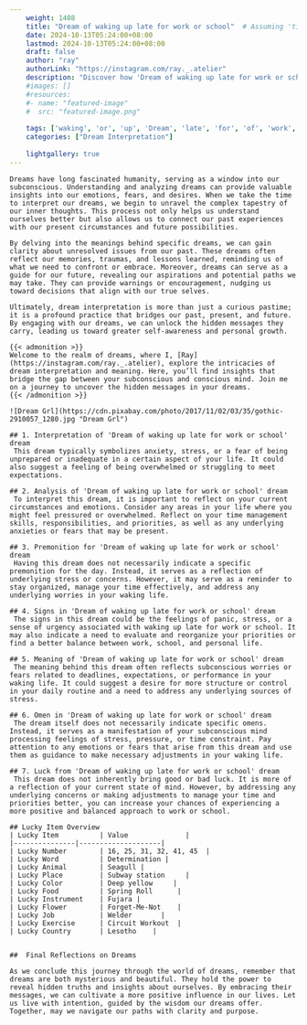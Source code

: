 ```yaml
---
    weight: 1408
    title: "Dream of waking up late for work or school"  # Assuming 'title' column exists
    date: 2024-10-13T05:24:00+08:00
    lastmod: 2024-10-13T05:24:00+08:00
    draft: false
    author: "ray"
    authorLink: "https://instagram.com/ray._.atelier"
    description: "Discover how 'Dream of waking up late for work or school' can interpret your future and uncover its significant meanings in your life."
    #images: []
    #resources:
    #- name: "featured-image"
    #  src: "featured-image.png"
    
    tags: ['waking', 'or', 'up', 'Dream', 'late', 'for', 'of', 'work', 'school']
    categories: ["Dream Interpretation"]
    
    lightgallery: true
---
```

    
    Dreams have long fascinated humanity, serving as a window into our subconscious. Understanding and analyzing dreams can provide valuable insights into our emotions, fears, and desires. When we take the time to interpret our dreams, we begin to unravel the complex tapestry of our inner thoughts. This process not only helps us understand ourselves better but also allows us to connect our past experiences with our present circumstances and future possibilities.
    
    By delving into the meanings behind specific dreams, we can gain clarity about unresolved issues from our past. These dreams often reflect our memories, traumas, and lessons learned, reminding us of what we need to confront or embrace. Moreover, dreams can serve as a guide for our future, revealing our aspirations and potential paths we may take. They can provide warnings or encouragement, nudging us toward decisions that align with our true selves.
    
    Ultimately, dream interpretation is more than just a curious pastime; it is a profound practice that bridges our past, present, and future. By engaging with our dreams, we can unlock the hidden messages they carry, leading us toward greater self-awareness and personal growth.
    
    {{< admonition >}}
    Welcome to the realm of dreams, where I, [Ray](https://instagram.com/ray._.atelier), explore the intricacies of dream interpretation and meaning. Here, you’ll find insights that bridge the gap between your subconscious and conscious mind. Join me on a journey to uncover the hidden messages in your dreams.
    {{< /admonition >}}
    
    ![Dream Grl](https://cdn.pixabay.com/photo/2017/11/02/03/35/gothic-2910057_1280.jpg "Dream Grl")
    
    ## 1. Interpretation of 'Dream of waking up late for work or school' dream
     This dream typically symbolizes anxiety, stress, or a fear of being unprepared or inadequate in a certain aspect of your life. It could also suggest a feeling of being overwhelmed or struggling to meet expectations.
    
    ## 2. Analysis of 'Dream of waking up late for work or school' dream
     To interpret this dream, it is important to reflect on your current circumstances and emotions. Consider any areas in your life where you might feel pressured or overwhelmed. Reflect on your time management skills, responsibilities, and priorities, as well as any underlying anxieties or fears that may be present.
    
    ## 3. Premonition for 'Dream of waking up late for work or school' dream
     Having this dream does not necessarily indicate a specific premonition for the day. Instead, it serves as a reflection of underlying stress or concerns. However, it may serve as a reminder to stay organized, manage your time effectively, and address any underlying worries in your waking life.
    
    ## 4. Signs in 'Dream of waking up late for work or school' dream
     The signs in this dream could be the feelings of panic, stress, or a sense of urgency associated with waking up late for work or school. It may also indicate a need to evaluate and reorganize your priorities or find a better balance between work, school, and personal life.
    
    ## 5. Meaning of 'Dream of waking up late for work or school' dream
     The meaning behind this dream often reflects subconscious worries or fears related to deadlines, expectations, or performance in your waking life. It could suggest a desire for more structure or control in your daily routine and a need to address any underlying sources of stress.
    
    ## 6. Omen in 'Dream of waking up late for work or school' dream
     The dream itself does not necessarily indicate specific omens. Instead, it serves as a manifestation of your subconscious mind processing feelings of stress, pressure, or time constraint. Pay attention to any emotions or fears that arise from this dream and use them as guidance to make necessary adjustments in your waking life.
    
    ## 7. Luck from 'Dream of waking up late for work or school' dream
     This dream does not inherently bring good or bad luck. It is more of a reflection of your current state of mind. However, by addressing any underlying concerns or making adjustments to manage your time and priorities better, you can increase your chances of experiencing a more positive and balanced approach to work or school.
    
    ## Lucky Item Overview
    | Lucky Item          | Value              |
    |---------------|--------------------|
    | Lucky Number        | 16, 25, 31, 32, 41, 45  |
    | Lucky Word          | Determination |
    | Lucky Animal        | Seagull |
    | Lucky Place         | Subway station     |
    | Lucky Color         | Deep yellow     |
    | Lucky Food          | Spring Roll      |
    | Lucky Instrument    | Fujara |
    | Lucky Flower        | Forget-Me-Not    |
    | Lucky Job           | Welder       |
    | Lucky Exercise      | Circuit Workout  |
    | Lucky Country       | Lesotho    |
    
    
    ##  Final Reflections on Dreams
    
    As we conclude this journey through the world of dreams, remember that dreams are both mysterious and beautiful. They hold the power to reveal hidden truths and insights about ourselves. By embracing their messages, we can cultivate a more positive influence in our lives. Let us live with intention, guided by the wisdom our dreams offer. Together, may we navigate our paths with clarity and purpose.
    